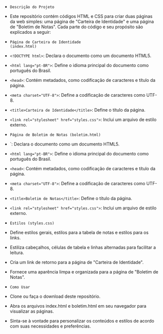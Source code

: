 - <code>Descrição do Projeto</code>
- Este repositório contém códigos HTML e CSS para criar duas páginas da web simples: uma página de "Carteira de Identidade" e uma página de "Boletim de Notas". Cada parte do código e seu propósito são explicados a seguir:

- <code>Página de Carteira de Identidade (index.html)</code>
- `<!DOCTYPE html>`: Declara o documento como um documento HTML5.
- `<html lang="pt-BR">`: Define o idioma principal do documento como português do Brasil.
- `<head>`: Contém metadados, como codificação de caracteres e título da página.
- `<meta charset="UTF-8">`: Define a codificação de caracteres como UTF-8.
- `<title>Carteira de Identidade</title>`: Define o título da página.
- `<link rel="stylesheet" href="styles.css">`: Inclui um arquivo de estilo externo.

- <code>Página de Boletim de Notas (boletim.html)</code>
- `<!DOCTYPE html>: Declara o documento como um documento HTML5.
- `<html lang="pt-BR">`: Define o idioma principal do documento como português do Brasil.
- `<head>`: Contém metadados, como codificação de caracteres e título da página.
- `<meta charset="UTF-8">`: Define a codificação de caracteres como UTF-8.
- `<title>Boletim de Notas</title>`: Define o título da página.
- `<link rel="stylesheet" href="styles.css">`: Inclui um arquivo de estilo externo.

- <code>Estilos (styles.css)</code>
- Define estilos gerais, estilos para a tabela de notas e estilos para os links.
- Estiliza cabeçalhos, células de tabela e linhas alternadas para facilitar a leitura.
- Cria um link de retorno para a página de "Carteira de Identidade".
- Fornece uma aparência limpa e organizada para a página de "Boletim de Notas".

- <code>Como Usar</code>
- Clone ou faça o download deste repositório.
- Abra os arquivos index.html e boletim.html em seu navegador para visualizar as páginas.
- Sinta-se à vontade para personalizar os conteúdos e estilos de acordo com suas necessidades e preferências.
